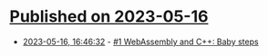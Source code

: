 # [Published on 2023-05-16](index.md)

* [2023-05-16, 16:46:32](https://lobste.rs/s/y4mkqz/1_webassembly_c_baby_steps) - [#1 WebAssembly and C++: Baby steps](https://twdev.blog/2023/05/wasm_cpp_01/)

